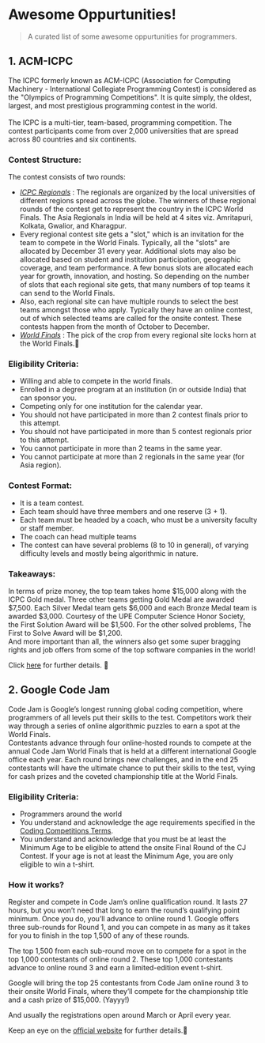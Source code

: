 # Awesome Oppurtunities!

> A curated list of some awesome oppurtunities for programmers.

## 1. ACM-ICPC
The ICPC formerly known as ACM-ICPC (Association for Computing Machinery - International Collegiate Programming Contest) is considered as the "Olympics of Programming Competitions".
It is quite simply, the oldest, largest, and most prestigious programming contest in the world.<br>
<br>The ICPC is a multi-tier, team-based, programming competition. The contest participants come from over 2,000 universities that are spread across 80 countries and six continents.

### Contest Structure:
The contest consists of two rounds:
- [*ICPC Regionals*](https://icpc.global/regionals) : The regionals are organized by the local universities of different regions spread across the globe. The winners of these 
regional rounds of the contest get to represent the country in the ICPC World Finals. The Asia Regionals in India will be held at 4 sites viz. Amritapuri, Kolkata, Gwalior, and
Kharagpur.
- Every regional contest site gets a "slot," which is an invitation for the team to compete in the World Finals. Typically, all the "slots" are allocated by December 31 every year.
Additional slots may also be allocated based on student and institution participation, geographic coverage, and team performance. A few bonus slots are allocated each year for 
growth, innovation, and hosting. So depending on the number of slots that each regional site gets, that many numbers of top teams it can send to the World Finals.
- Also, each regional site can have multiple rounds to select the best teams amongst those who apply. Typically they have an online contest, out of which selected teams are called
for the onsite contest. These contests happen from the month of October to December.
- [*World Finals*](http://icpc.baylor.edu/worldfinals) : The pick of the crop from every regional site locks horn at the World Finals.:raised_hands:

### Eligibility Criteria:
- Willing and able to compete in the world finals.
- Enrolled in a degree program at an institution (in or outside India) that can sponsor you.
- Competing only for one institution for the calendar year.
- You should not have participated in more than 2 contest finals prior to this attempt.
- You should not have participated in more than 5 contest regionals prior to this attempt.
- You cannot participate in more than 2 teams in the same year.
- You cannot participate at more than 2 regionals in the same year (for Asia region).

### Contest Format:
- It is a team contest.
- Each team should have three members and one reserve (3 + 1).
- Each team must be headed by a coach, who must be a university faculty or staff member.
- The coach can head multiple teams
- The contest can have several problems (8 to 10 in general), of varying difficulty levels and mostly being algorithmic in nature.

### Takeaways:
In terms of prize money, the top team takes home $15,000 along with the ICPC Gold medal. Three other teams getting Gold Medal are awarded $7,500. Each Silver Medal team gets 
$6,000 and each Bronze Medal team is awarded $3,000. Courtesy of the UPE Computer Science Honor Society, the First Solution Award will be $1,500.
For the other solved problems, The First to Solve Award will be $1,200.<br>
And more important than all, the winners also get some super bragging rights and job offers from some of the top software companies in the world! 

Click [here](https://icpc.global/) for further details. :eyes:

## 2. Google Code Jam

Code Jam is Google’s longest running global coding competition, where programmers of all levels put their skills to the test. Competitors work their way through a series of online algorithmic puzzles to earn a spot at the World Finals.<br>
Contestants advance through four online-hosted rounds to compete at the annual Code Jam World Finals that is held at a different international Google office each year. Each round brings new challenges, and in the end 25 contestants will have the ultimate chance to put their skills to the test, vying for cash prizes and the coveted championship title at the World Finals.


### Eligibility Criteria:
- Programmers around the world
- You understand and acknowledge the age requirements specified in the [Coding Competitions Terms](https://codingcompetitions.withgoogle.com/terms#eligibility).
- You understand and acknowledge that you must be at least the Minimum Age to be eligible to attend the onsite Final Round of the CJ Contest. If your age is not at least the       Minimum Age, you are only eligible to win a t-shirt.

### How it works?

Register and compete in Code Jam’s online qualification round. It lasts 27 hours, but you won’t need that long to earn the round’s qualifying point minimum. Once you do, you’ll advance to online round 1. Google offers three sub-rounds for Round 1, and you can compete in as many as it takes for you to finish in the top 1,500 of any of these rounds.

The top 1,500 from each sub-round move on to compete for a spot in the top 1,000 contestants of online round 2. These top 1,000 contestants advance to online round 3 and earn a limited-edition event t-shirt.

Google will bring the top 25 contestants from Code Jam online round 3 to their onsite World Finals, where they’ll compete for the championship title and a cash prize of $15,000.
(Yayyy!)

And usually the registrations open around March or April every year.

Keep an eye on the [official website](https://codingcompetitions.withgoogle.com/codejam) for further details.:eyes:







